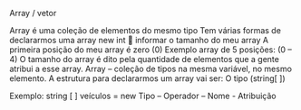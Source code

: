  Array / vetor

Array é uma coleção de elementos do mesmo tipo
Tem várias formas de declararmos uma array 
new int  informar o tamanho do meu array
A primeira posição do meu array é zero (0)
Exemplo array de 5 posições: (0 – 4)
O tamanho do array é dito pela quantidade de elementos que a gente atribui a esse array. 
Array – coleção de tipos na mesma variável, no mesmo elemento. 
A estrutura para declararmos um array vai ser:
O tipo (string[ ])

Exemplo: 
string [ ] veículos = new
Tipo – Operador – Nome - Atribuição
